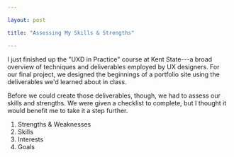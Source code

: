 ```yaml
---

layout: post

title: "Assessing My Skills & Strengths"

---
```


I just finished up the "UXD in Practice" course at Kent State---a broad overview of techniques and deliverables employed by UX designers. For our final project, we designed the beginnings of a portfolio site using the deliverables we'd learned about in class. 

Before we could create those deliverables, though, we had to assess our skills and strengths. We were given a checklist to complete, but I thought it would benefit me to take it a step further.

1. Strengths & Weaknesses
2. Skills
3. Interests
4. Goals